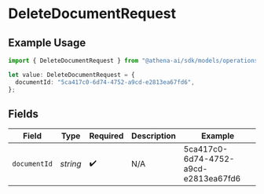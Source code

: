 # DeleteDocumentRequest

## Example Usage

```typescript
import { DeleteDocumentRequest } from "@athena-ai/sdk/models/operations";

let value: DeleteDocumentRequest = {
  documentId: "5ca417c0-6d74-4752-a9cd-e2813ea67fd6",
};
```

## Fields

| Field                                | Type                                 | Required                             | Description                          | Example                              |
| ------------------------------------ | ------------------------------------ | ------------------------------------ | ------------------------------------ | ------------------------------------ |
| `documentId`                         | *string*                             | :heavy_check_mark:                   | N/A                                  | 5ca417c0-6d74-4752-a9cd-e2813ea67fd6 |